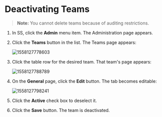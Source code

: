 [title]: # (Deactivating Teams)
[tags]: # (XXX)
[priority]: # (30)

# Deactivating Teams

> **Note:** You cannot delete teams because of auditing restrictions.

1. In SS, click the **Admin** menu item. The Administration page appears.

1. Click the **Teams** button in the list. The Teams page appears:

   ![1558127778603](assets/1558127778603.png)

1. Click the table row for the desired team. That team's page appears:

   ![1558127788789](assets/1558127788789.png)

1. On the **General** page, click the **Edit** button. The tab becomes editable:

   ![1558127798241](assets/1558127798241.png)

1. Click the **Active** check box to deselect it.

1. Click the **Save** button. The team is deactivated.

